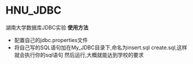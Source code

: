 # HNU_JDBC
湖南大学数据库JDBC实验
**使用方法**
- 配置自己的jdbc.properties文件
- 将自己写的SQL语句加在My_JDBC目录下,命名为insert.sql create.sql,这样就会执行你的sql语句
然后运行,大概就能达到学校的要求
